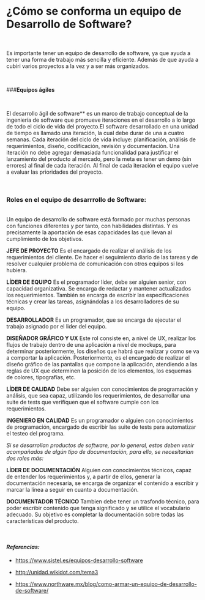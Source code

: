 # ¿Cómo se conforma un equipo de Desarrollo de Software?

<br>

 Es importante tener un equipo de desarrollo de software, ya que ayuda a tener una forma de trabajo más sencilla y eficiente. Además de que ayuda a cubiri varios proyectos a la vez y a ser más organizados. 

<br>

###**Equipos ágiles**

<br>

El desarrollo ágil de software** es un marco de trabajo conceptual de la ingeniería de software que promueve iteraciones en el desarrollo a lo largo de todo el ciclo de vida del proyecto.El software desarrollado en una unidad de tiempo es llamado una iteración, la cual debe durar de una a cuatro semanas.
Cada iteración del ciclo de vida incluye: planificación, análisis de requerimientos, diseño, codificación, revisión y documentación. Una iteración no debe agregar demasiada funcionalidad para justificar el lanzamiento del producto al mercado, pero la meta es tener un demo (sin errores) al final de cada iteración. Al final de cada iteración el equipo vuelve a evaluar las prioridades del proyecto.

<br>

### **Roles en el equipo de desarrrollo de Software:**
<br>
Un equipo de desarrollo de software está formado por muchas personas con funciones diferentes y por tanto, con habilidades distintas. Y es precisamente la aportación de esas capacidades las que llevan al cumplimiento de los objetivos.
<br>

**JEFE DE PROYECTO**
Es el encargado de realizar el análisis de los requerimientos del cliente. De hacer el seguimiento diario de las tareas y de resolver cualquier problema de comunicación con otros equipos si los hubiera. 

**LÍDER DE EQUIPO**
Es el programador líder, debe ser alguien senior, con capacidad organizativa. Se encarga de redactar y mantener actualizados los requerimientos. También se encarga de escribir las especificaciones técnicas y crear las tareas, asignándolas a los desarrolladores de su equipo.

**DESARROLLADOR**
Es un programador, que se encarga de ejecutar el trabajo asignado por el lider del equipo.

**DISEÑADOR GRÁFICO Y UX**
Este rol consiste en, a nivel de UX, realizar los flujos de trabajo dentro de una aplicación a nivel de mockups, para determinar posteriormente, los diseños que habrá que realizar y como se va a comportar la aplicación. Posteriormente, es el encargado de realizar el diseño gráfico de las pantallas que compone la aplicación, atendiendo a las reglas de UX que determinen la posición de los elementos, los esquemas de colores, tipografías, etc.

**LÍDER DE CALIDAD**
Debe ser alguien con conocimientos de programación y análisis, que sea capaz, utilizando los requerimientos, de desarrollar una suite de tests que verifiquen que el software cumple con los requerimientos. 

**INGENIERO EN CALIDAD**
Es un programador o alguien con conocimientos de programación, encargado de escribir las suite de tests para automatizar el testeo del programa.

*Si se desarrollan productos de software, por lo general, estos deben venir acompañados de algún tipo de documentación, para ello, se necesitarían dos roles más:*

**LÍDER DE DOCUMENTACIÓN**
Alguien con conocimientos técnicos, capaz de entender los requerimientos y, a partir de ellos, generar la documentación necesaria, se encarga de organizar el contenido a escribir y marcar la línea a seguir en cuanto a documentación.

**DOCUMENTADOR TÉCNICO**
Tambien debe tener un trasfondo técnico, para poder escribir contenido que tenga significado y se utilice el vocabulario adecuado. Su objetivo es completar la documentación sobre todas las características del producto. 





<br>

#### ***Referencias:***
* https://www.sistel.es/equipos-desarrollo-software

* http://unidad.wikidot.com/tema3

* https://www.northware.mx/blog/como-armar-un-equipo-de-desarrollo-de-software/
